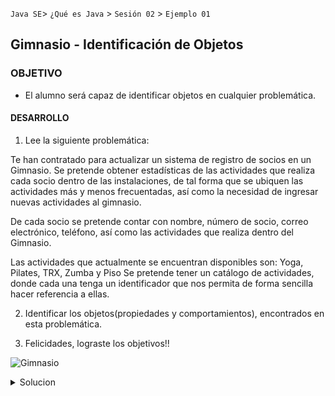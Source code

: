 
`Java SE`> `¿Qué es Java` > `Sesión 02` > `Ejemplo 01`

## Gimnasio - Identificación de Objetos

### OBJETIVO

- El alumno será capaz de identificar objetos en cualquier problemática.

#### DESARROLLO

1. Lee la siguiente problemática:

Te han contratado para actualizar un sistema de registro de socios en un Gimnasio.
Se pretende obtener estadísticas de las actividades que realiza cada socio dentro de las instalaciones, de tal forma que se   ubiquen las actividades más y menos frecuentadas, así como la necesidad de ingresar nuevas actividades al gimnasio.

De cada socio se pretende contar con nombre, número de socio, correo electrónico, teléfono, así como las actividades que realiza dentro del Gimnasio.

Las actividades que actualmente se encuentran disponibles son: Yoga, Pilates, TRX, Zumba y Piso
Se pretende tener un catálogo de actividades, donde cada una tenga un identificador que nos permita de forma sencilla hacer referencia a ellas.

2. Identificar los objetos(propiedades y comportamientos), encontrados en esta problemática.

3. Felicidades, lograste los objetivos!!

![Gimnasio](https://user-images.githubusercontent.com/56565204/67174044-4167ce00-f386-11e9-9cb8-e1102c80bc48.png)

<details>
	<summary>Solucion</summary>
	<p> 1. Leer problemática. </p>
	<p> 2. Crear una lista con los objetos identificados, así como sus propiedades y comportamientos. </p>
	<p> Solución - objetos encontrados: Actividad & Socio </p>
</details>
